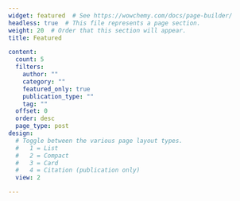 ```yaml
---
widget: featured  # See https://wowchemy.com/docs/page-builder/
headless: true  # This file represents a page section.
weight: 20  # Order that this section will appear.
title: Featured

content:
  count: 5
  filters:
    author: ""
    category: ""
    featured_only: true
    publication_type: ""
    tag: ""
  offset: 0
  order: desc
  page_type: post
design:
  # Toggle between the various page layout types.
  #   1 = List
  #   2 = Compact
  #   3 = Card
  #   4 = Citation (publication only)  
  view: 2

---
```

